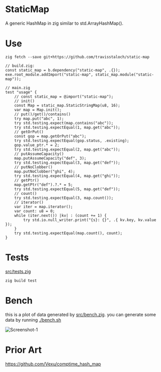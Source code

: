 # StaticMap

A generic HashMap in zig similar to std.ArrayHashMap().

# Use
```console
zig fetch --save git+https://github.com/travisstaloch/static-map
```
```zig
// build.zig:
const static_map = b.dependency("static-map", .{});
exe.root_module.addImport("static-map", static_map.module("static-map"));
```
```zig
// main.zig
test "usage" {
    // const static_map = @import("static-map");
    // init()
    const Map = static_map.StaticStringMap(u8, 16);
    var map = Map.init();
    // put()/get()/contains()
    try map.put("abc", 1);
    try std.testing.expect(map.contains("abc"));
    try std.testing.expectEqual(1, map.get("abc"));
    // getOrPut()
    const gop = map.getOrPut("abc");
    try std.testing.expectEqual(gop.status, .existing);
    gop.value_ptr.* = 2;
    try std.testing.expectEqual(2, map.get("abc"));
    // putAssumeCapacity()
    map.putAssumeCapacity("def", 3);
    try std.testing.expectEqual(3, map.get("def"));
    // putNoClobber()
    map.putNoClobber("ghi", 4);
    try std.testing.expectEqual(4, map.get("ghi"));
    // getPtr()
    map.getPtr("def").?.* = 5;
    try std.testing.expectEqual(5, map.get("def"));
    // count()
    try std.testing.expectEqual(3, map.count());
    // iterator()
    var iter = map.iterator();
    var count: u8 = 0;
    while (iter.next()) |kv| : (count += 1) {
        try std.io.null_writer.print("{s}: {}", .{ kv.key, kv.value });
    }
    try std.testing.expectEqual(map.count(), count);
}
```

# Tests

[src/tests.zig](src/tests.zig)

```console
zig build test
```

# Bench

this is a plot of data generated by [src/bench.zig](src/bench.zig).  you can generate some data by running [./bench.sh](./bench.sh)

![Screenshot-1](https://github.com/user-attachments/assets/d64512bb-7b9f-48ac-be7a-96ff87f45325)

# Prior Art

https://github.com/Vexu/comptime_hash_map 
